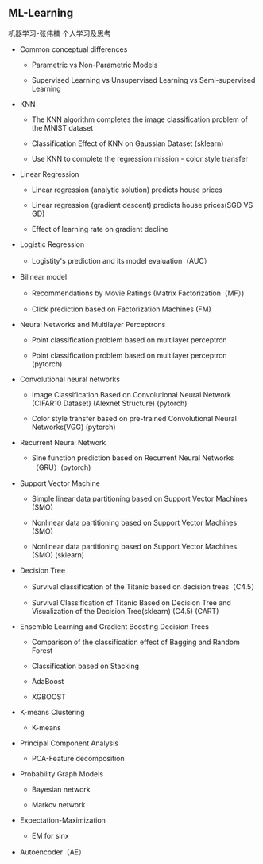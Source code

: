 ## ML-Learning
机器学习-张伟楠 
个人学习及思考

- Common conceptual differences
  
  - Parametric vs Non-Parametric Models
  
  - Supervised Learning vs Unsupervised Learning vs Semi-supervised Learning

- KNN
  
  - The KNN algorithm completes the image classification problem of the MNIST dataset

  - Classification Effect of KNN on Gaussian Dataset (sklearn)

  - Use KNN to complete the regression mission - color style transfer

- Linear Regression
  
  - Linear regression (analytic solution) predicts house prices

  - Linear regression (gradient descent) predicts house prices(SGD VS GD)

  - Effect of learning rate on gradient decline

- Logistic Regression
   
   - Logistity's prediction and its model evaluation（AUC）

- Bilinear model 
  
  - Recommendations by Movie Ratings (Matrix Factorization（MF）)
  
  - Click prediction based on Factorization Machines (FM)

- Neural Networks and Multilayer Perceptrons 
  
  - Point classification problem based on multilayer perceptron

  - Point classification problem based on multilayer perceptron (pytorch)
  
- Convolutional neural networks
  
  - Image Classification Based on Convolutional Neural Network (CIFAR10 Dataset) (Alexnet Structure) (pytorch)

  - Color style transfer based on pre-trained Convolutional Neural Networks(VGG) (pytorch)

- Recurrent Neural Network
  
  - Sine function prediction based on Recurrent Neural Networks（GRU）(pytorch)

- Support Vector Machine
 
  - Simple linear data partitioning based on Support Vector Machines (SMO)
  
  - Nonlinear data partitioning based on Support Vector Machines (SMO)
  
  - Nonlinear data partitioning based on Support Vector Machines (SMO) (sklearn)

- Decision Tree
   
  - Survival classification of the Titanic based on decision trees（C4.5）

  - Survival Classification of Titanic Based on Decision Tree and Visualization of the Decision Tree(sklearn) (C4.5) (CART)

- Ensemble Learning and Gradient Boosting Decision Trees

  - Comparison of the classification effect of Bagging and Random Forest
    
  - Classification based on Stacking 

  - AdaBoost

  - XGBOOST 

- K-means Clustering

  - K-means 

- Principal Component Analysis
  
  - PCA-Feature decomposition

- Probability Graph Models
  
  - Bayesian network
  
  - Markov network 

- Expectation-Maximization
  
  - EM for sinx

- Autoencoder（AE）






